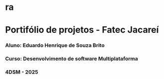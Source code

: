 # ra
# Portifólio de projetos - Fatec Jacareí
### Aluno: Eduardo Henrique de Souza Brito
### Curso: Desenvolvimento de software Multiplataforma
### 4DSM - 2025
